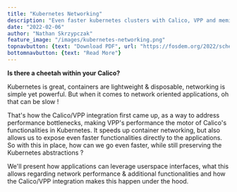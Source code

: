 ```yaml
---
title: "Kubernetes Networking"
description: "Even faster kubernetes clusters with Calico, VPP and memif"
date: "2022-02-06"
author: "Nathan Skrzypczak"
feature_image: "/images/kubernetes-networking.png"
topnavbutton: {text: "Download PDF", url: "https://fosdem.org/2022/schedule/event/kubernetes_networking_is_there_a_cheetah/attachments/slides/5080/export/events/attachments/kubernetes_networking_is_there_a_cheetah/slides/5080/FOSDEM_2022_Calico_VPP_is_there_a_cheetah_within_your_Calico.pdf" }
bottomnavbutton: {text: "Read More"}
---
```


**Is there a cheetah within your Calico?**

Kubernetes is great, containers are lightweight & disposable, networking is simple yet powerful. But when it comes to network oriented applications, oh that can be slow !

<!--more-->

That's how the Calico/VPP integration first came up, as a way to address performance bottlenecks, making VPP's performance the motor of Calico's functionalities in Kubernetes. It speeds up container networking, but also allows us to expose even faster functionalities directly to the applications. So with this in place, how can we go even faster, while still preserving the Kubernetes abstractions ?

We'll present how applications can leverage userspace interfaces, what this allows regarding network performance & additional functionalities and how the Calico/VPP integration makes this happen under the hood.
